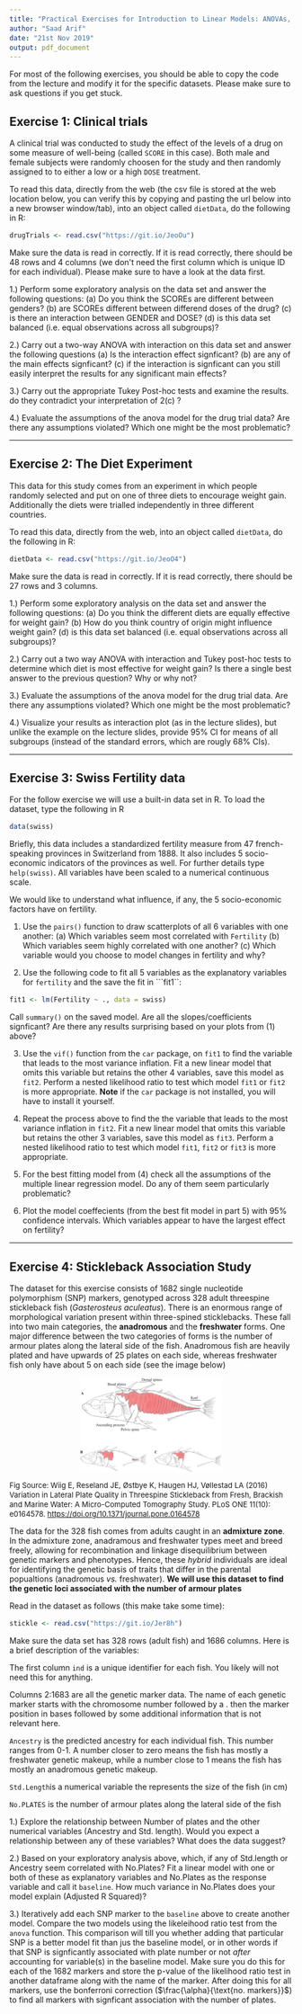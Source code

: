 ```yaml
---
title: "Practical Exercises for Introduction to Linear Models: ANOVAs, Multiple Regression and ANCOVA"
author: "Saad Arif"
date: "21st Nov 2019"
output: pdf_document
---
```






For most of the following exercises, you should be able to copy the code from the lecture and modify it for the specific datasets. Please make sure to ask questions if you get stuck.


## Exercise 1: Clinical trials

A clinical trial was conducted to study the effect of the levels of a drug on some measure of well-being (called ```SCORE``` in this case). Both male and female subjects were randomly choosen for the study and then randomly assigned to to either a low or a high ```DOSE``` treatment. 

To read this data, directly from the web (the csv file is stored at the web location below, you can verify this by copying and pasting the url below into a new browser window/tab), into an object called ```dietData```, do the following in R:

```r
drugTrials <- read.csv("https://git.io/JeoOu")
```

Make sure the data is read in correctly. If it is read correctly, there should be 48 rows and 4 columns (we don't need the first column which is unique ID for each individual). Please make sure to have a look at the data first.

1.) Perform some exploratory analysis on the data set and answer the following questions: (a) Do you think the SCOREs are different between genders? (b) are SCOREs different between differend doses of the drug? (c) is there an interaction between GENDER and DOSE? (d) is this data set balanced (i.e. equal observations across all subgroups)?

2.) Carry out a two-way ANOVA with interaction on this data set and answer the following questions (a) Is the interaction effect signficant? (b) are any of the main effects signficant? (c) if the interaction is signficant can you still easily interpret the results for any significant main effects?

3.) Carry out the appropriate Tukey Post-hoc tests and examine the results. do they contradict your interpretation of 2(c) ?

4.) Evaluate the assumptions of the anova model for the drug trial data? Are there any assumptions violated? Which one might be the most problematic?

***

## Exercise 2: The Diet Experiment

This data for this study comes from an experiment in which people randomly selected and put on one of three diets to encourage weight gain.  Additionally the diets were trialled independently in three different countries.

To read this data, directly from the web, into an object called ```dietData```, do the following in R:

```r
dietData <- read.csv("https://git.io/JeoO4")
```

Make sure the data is read in correctly. If it is read correctly, there should be 27 rows and 3 columns. 

1.) Perform some exploratory analysis on the data set and answer the following questions: (a) Do you think the different diets are equally effective for weight gain? (b) How do you think country of origin might influence weight gain? (d) is this data set balanced (i.e. equal observations across all subgroups)?

2.) Carry out a two way ANOVA with interaction and Tukey post-hoc tests to determine which diet is most effective for weight gain? Is there a single best answer to the previous question? Why or why not?

3.) Evaluate the assumptions of the anova model for the drug trial data. Are there any assumptions violated? Which one might be the most problematic?

4.) Visualize your results as interaction plot (as in the lecture slides), but unlike the example on the lecture slides, provide 95% CI for means of all subgroups (instead of the standard errors, which are rougly 68% CIs).

***

## Exercise 3: Swiss Fertility data

For the follow exercise we will use a built-in data set in R. To load the dataset, type the following in R


```r
data(swiss)
```

Briefly, this data includes a standardized fertility measure from 47 french-speaking provinces in Switzerland from 1888. It also includes 5 socio-economic indicators of the provinces as well. For further details type ```help(swiss)```. All variables have been scaled to a numerical continuous scale.

We would like to understand what influence, if any,  the 5 socio-economic factors have on fertility.

1. Use the ```pairs()``` function to draw scatterplots of all 6 variables with one another: (a) Which variables seem most correlated with ```Fertility``` (b) Which variables seem highly correlated with one another? (c) Which variable would you choose to model changes in fertility and why?

2. Use the following code to fit all 5 variables as the explanatory variables for ```fertility``` and the save the fit in ```fit1``:


```r
fit1 <- lm(Fertility ~ ., data = swiss)
```

Call ```summary()``` on the saved model. Are all the slopes/coefficients signficant? Are there any results surprising based on your plots from (1) above?

3. Use the ```vif()``` function from the ```car``` package, on ```fit1``` to find the variable that leads to the most variance inflation. Fit a new linear model that omits this variable but retains the other 4 variables, save this model as ```fit2```. Perform a nested likelihood ratio to test which model ```fit1``` or ```fit2``` is more appropriate. **Note** if the ```car``` package is not installed, you will have to install it yourself.

4. Repeat the process above to find the the variable that leads to the most variance inflation in ```fit2```. Fit a new linear model that omits this variable but retains the other 3 variables, save this model as ```fit3```. Perform a nested likelihood ratio to test which model ```fit1```, ```fit2``` or ```fit3``` is more appropriate.

5. For the best fitting model from (4) check all the assumptions of the multiple linear regression model. Do any of them seem particularly problematic?

6. Plot the model coeffecients (from the best fit model in part 5) with 95% confidence intervals. Which variables appear to have the largest effect on fertility?

***

## Exercise 4: Stickleback Association Study

The dataset for this exercise consists of 1682 single nucleotide polymorphism (SNP) markers, genotyped across 328 adult threespine stickleback fish (*Gasterosteus aculeatus*). There is an  enormous range of morphological variation present within three-spined sticklebacks. These fall into two main categories, the **anadromous** and the **freshwater** forms. One major difference between the  two categories of forms is the number of armour plates along the lateral side of the fish. Anadromous fish are heavily plated and have upwards of 25 plates on each side, whereas freshwater fish only have about 5 on each side (see the image below)

<img src="images/journal.pone.0164578.g001.png" title="plot of chunk unnamed-chunk-6" alt="plot of chunk unnamed-chunk-6" width="50%" style="display: block; margin: auto;" />

<font size="-1"> Fig Source: Wiig E, Reseland JE, Østbye K, Haugen HJ, Vøllestad LA (2016) Variation in Lateral Plate Quality in Threespine Stickleback from Fresh, Brackish and Marine Water: A Micro-Computed Tomography Study. PLoS ONE 11(10): e0164578. https://doi.org/10.1371/journal.pone.0164578 </font>


The data for the 328 fish comes from adults caught in an **admixture zone**. In the admixture zone, anadramous and freshwater types meet and breed freely, allowing for recombination and linkage disequilibrium between genetic markers and phenotypes. Hence, these *hybrid* individuals are ideal for identifying the genetic basis of traits that differ in the parental popualtions (anadromous *vs.* freshwater). **We will use this dataset to find the genetic loci associated with the number of armour plates**

Read in the dataset as follows (this make take some time):


```r
stickle <- read.csv("https://git.io/Jer8h")
```

Make sure the data set has 328 rows (adult fish) and 1686 columns. Here is a brief description of the variables:

The first column ```ind``` is a unique identifier for each fish. You likely will not need this for anything.

Columns 2:1683 are all the genetic marker data. The name of each genetic marker starts with the chromosome number followed by a . then the marker position in bases followed by some additional information that is not relevant here.

```Ancestry``` is the predicted ancestry for each individual fish. This number ranges from 0-1. A number closer to zero means the fish has mostly a freshwater genetic makeup, while a number close to 1 means the fish has mostly an anadromous genetic makeup.

```Std.Length```is a numerical variable the represents the size of the fish (in cm)

```No.PLATES``` is the number of armour plates along the lateral side of the fish


1.) Explore the relationship between Number of plates and the other numerical variables (Ancestry and Std. length). Would you expect a relationship between any of these variables? What does the data suggest?

2.) Based on your exploratory analysis above, which, if any of Std.length or Ancestry seem correlated with No.Plates? Fit a linear model with one or both of these as explanatory variables and No.Plates as the response variable and call it ```baseline```. How much variance in No.Plates does your model explain (Adjusted R Squared)?

3.) Iteratively add each SNP marker to the ```baseline``` above to create another model. Compare the two models using the likeleihood ratio test from the ```anova``` function. This comparison will till you whether adding that particular SNP is a better model fit than jus the baseline model, or in other words if that SNP is signficantly associated with plate number or not *after* accounting for variable(s) in the baseline model. Make sure you do this for each of the 1682 markers and store the p-value of the likelihood ratio test in another dataframe along with the name of the marker. After doing this for all markers, use the bonferroni correction ($\frac{\alpha}{\text{no. markers}}$) to find all markers with signficant association with the number of plates. 




